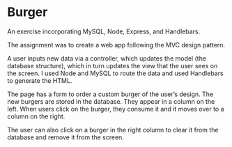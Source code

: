 # Burger
An exercise incorporating MySQL, Node, Express, and Handlebars.

The assignment was to create a web app following the MVC design pattern. 

A user inputs new data via a controller, which updates the model (the database structure), which in turn updates the view that the user sees on the screen. I used Node and MySQL to route the data and used Handlebars to generate the HTML.

The page has a form to order a custom burger of the user’s design. The new burgers are stored in the database. They appear in a column on the left. When users click on the burger, they consume it and it moves over to a column on the right.

The user can also click on a burger in the right column to clear it from the database and remove it from the screen. 

